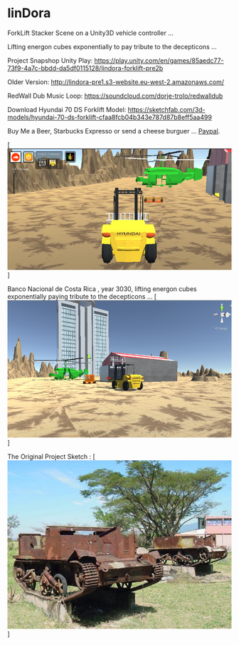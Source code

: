 linDora
=======

ForkLift Stacker Scene on a Unity3D vehicle controller ...

Lifting energon cubes exponentially to pay tribute to the decepticons  ...

Project Snapshop Unity Play: https://play.unity.com/en/games/85aedc77-73f9-4a7c-bbdd-da5df0115128/lindora-forklift-pre2b

Older Version: http://lindora-pre1.s3-website.eu-west-2.amazonaws.com/

RedWall Dub Music Loop: https://soundcloud.com/dorje-trolo/redwalldub

Download Hyundai 70 DS Forklift Model: https://sketchfab.com/3d-models/hyundai-70-ds-forklift-cfaa8fcb04b343e787d87b8eff5aa499

Buy Me a Beer, Starbucks Expresso or send a cheese burguer ... [Paypal](https://www.paypal.me/gospelOfLuke/25).


[![que no se resistieran, por que sino los mataban ... ](https://raw.githubusercontent.com/rgarro/linDora/master/lindora.png)]

Banco Nacional de Costa Rica , year 3030, lifting energon cubes exponentially paying tribute to the decepticons  ...
[![que no se resistieran, por que sino los mataban ... ](https://raw.githubusercontent.com/rgarro/linDora/master/lindorab.png)]

The Original Project Sketch :
[![que no se resistieran, por que sino los mataban ... ](https://raw.githubusercontent.com/rgarro/linDora/master/monumento002.jpg)]

